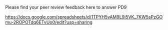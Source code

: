 Please find your peer review feedback here to answer PD9


https://docs.google.com/spreadsheets/d/1TPYH5vAM9L9i5VK_7KW5sPzGOmu-2ROPOTdq6ETvUo0/edit?usp=sharing
